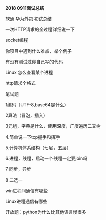 **2018 0911面试总结**

软通  华为外包 初试总结

一次HTTP请求的全过程详细说一下

socket编程

你项目中遇到什么难点，举个例子

有没有测试过你自己写的代码

Linux 怎么查看某个进程

http请求个格式



笔试题

1编码（UTF-8,base64是什么）

2算法（冒泡，插入）

3元组，字典是什么，使用深度，广度遍历二叉树

4.简单说一下tcp握手和挥手

5.计算机体系结构（七层，五层）

6.进程，线程，启动一个线程一定要join吗

7 同步，异步

8 二选一

win进程间通信有哪些

Linux进程通信有哪些



开放题：python为什么比其他语言慢很多